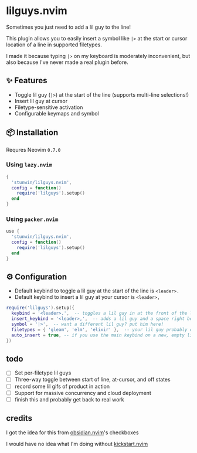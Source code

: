 # lilguys.nvim

Sometimes you just need to add a lil guy to the line!

This plugin allows you to easily insert a symbol like `|>` at the start or cursor location of a line in supported filetypes.

I made it because typing `|>` on my keyboard is moderately inconvenient, but also because I've never made a real plugin before.

## ✨ Features

- Toggle lil guy (`|>`) at the start of the line (supports multi-line selections!)
- Insert lil guy at cursor
- Filetype-sensitive activation
- Configurable keymaps and symbol

## 📦 Installation

Requres Neovim `0.7.0`

### Using `lazy.nvim`

```lua
{
  'stunwin/lilguys.nvim',
  config = function()
    require('lilguys').setup()
  end
}
```

### Using `packer.nvim`

```lua
use {
  'stunwin/lilguys.nvim',
  config = function()
    require('lilguys').setup()
  end
}
```

## ⚙️ Configuration

- Default keybind to toggle a lil guy at the start of the line is `<leader>.`
- Default keybind to insert a lil guy at your cursor is  `<leader>,`

```lua
require('lilguys').setup({
  keybind = '<leader>.',  -- toggles a lil guy in at the front of the line. Respects whitespace.
  insert_keybind = '<leader>,',  -- adds a lil guy and a space right before your curor
  symbol = '|>',  -- want a different lil guy? put him here!
  filetypes = { 'gleam', 'elm', 'elixir' },  -- your lil guy probably only works in certain files. make sure they're here
  auto_insert = true, -- if you use the main keybind on a new, empty line, this will kick you straight into insert mode... or not!
})
```

## todo

- [ ] Set per-filetype lil guys
- [ ] Three-way toggle between start of line, at-cursor, and off states
- [ ] record some lil gifs of product in action
- [ ] Support for massive concurrency and cloud deployment
- [ ] finish this and probably get back to real work

## credits

I got the idea for this from [obsidian.nvim](https://github.com/epwalsh/obsidian.nvim)'s checkboxes

I would have no idea what I'm doing without [kickstart.nvim](https://github.com/nvim-lua/kickstart.nvim)
